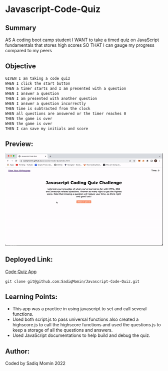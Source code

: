 # Javascript-Code-Quiz

## Summary
AS A coding boot camp student
I WANT to take a timed quiz on JavaScript fundamentals that stores high scores
SO THAT I can gauge my progress compared to my peers

## Objective
```
GIVEN I am taking a code quiz
WHEN I click the start button
THEN a timer starts and I am presented with a question
WHEN I answer a question
THEN I am presented with another question
WHEN I answer a question incorrectly
THEN time is subtracted from the clock
WHEN all questions are answered or the timer reaches 0
THEN the game is over
WHEN the game is over
THEN I can save my initials and score
```

## Preview:
![Application Preview](./assets/images/ezgif.com-gif-maker.gif)

## Deployed Link:
[Code Quiz App](https://sadiqmomin.github.io/Javascript-Code-Quiz/)

```
git clone git@github.com:SadiqMomin/Javascript-Code-Quiz.git
```

## Learning Points:
* This app was a practice in using javascript to set and call several functions.
* Used both script.js to pass universal functions also created a highscore.js to call the highscore functions and used the questions.js to keep a storage of all the questions and answers.
* Used JavaScript documentations to help build and debug the quiz.

## Author:
Coded by Sadiq Momin 2022